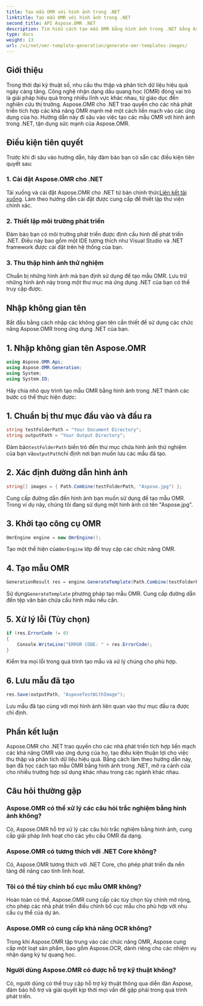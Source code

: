 ```yaml
---
title: Tạo mẫu OMR với hình ảnh trong .NET
linktitle: Tạo mẫu OMR với hình ảnh trong .NET
second_title: API Aspose.OMR .NET
description: Tìm hiểu cách tạo mẫu OMR bằng hình ảnh trong .NET bằng Aspose.OMR để thu thập và phân tích dữ liệu hiệu quả. Bắt đầu từ hôm nay!
type: docs
weight: 13
url: /vi/net/omr-template-generation/generate-omr-templates-images/
---
```

## Giới thiệu
Trong thời đại kỹ thuật số, nhu cầu thu thập và phân tích dữ liệu hiệu quả ngày càng tăng. Công nghệ nhận dạng dấu quang học (OMR) đóng vai trò là giải pháp hiệu quả trong nhiều lĩnh vực khác nhau, từ giáo dục đến nghiên cứu thị trường. Aspose.OMR cho .NET trao quyền cho các nhà phát triển tích hợp các khả năng OMR mạnh mẽ một cách liền mạch vào các ứng dụng của họ. Hướng dẫn này đi sâu vào việc tạo các mẫu OMR với hình ảnh trong .NET, tận dụng sức mạnh của Aspose.OMR.
## Điều kiện tiên quyết
Trước khi đi sâu vào hướng dẫn, hãy đảm bảo bạn có sẵn các điều kiện tiên quyết sau:
### 1. Cài đặt Aspose.OMR cho .NET
Tải xuống và cài đặt Aspose.OMR cho .NET từ bản chính thức[Liên kết tải xuống](https://releases.aspose.com/omr/net/). Làm theo hướng dẫn cài đặt được cung cấp để thiết lập thư viện chính xác.
### 2. Thiết lập môi trường phát triển
Đảm bảo bạn có môi trường phát triển được định cấu hình để phát triển .NET. Điều này bao gồm một IDE tương thích như Visual Studio và .NET framework được cài đặt trên hệ thống của bạn.
### 3. Thu thập hình ảnh thử nghiệm
Chuẩn bị những hình ảnh mà bạn định sử dụng để tạo mẫu OMR. Lưu trữ những hình ảnh này trong một thư mục mà ứng dụng .NET của bạn có thể truy cập được.
## Nhập không gian tên
Bắt đầu bằng cách nhập các không gian tên cần thiết để sử dụng các chức năng Aspose.OMR trong ứng dụng .NET của bạn.
## 1. Nhập không gian tên Aspose.OMR
```csharp
using Aspose.OMR.Api;
using Aspose.OMR.Generation;
using System;
using System.IO;
```
Hãy chia nhỏ quy trình tạo mẫu OMR bằng hình ảnh trong .NET thành các bước có thể thực hiện được:
## 1. Chuẩn bị thư mục đầu vào và đầu ra
```csharp
string testFolderPath = "Your Document Directory";
string outputPath = "Your Output Directory";
```
 Đảm bảo`testFolderPath` biến trỏ đến thư mục chứa hình ảnh thử nghiệm của bạn và`outputPath`chỉ định nơi bạn muốn lưu các mẫu đã tạo.
## 2. Xác định đường dẫn hình ảnh
```csharp
string[] images = { Path.Combine(testFolderPath, "Aspose.jpg") };
```
Cung cấp đường dẫn đến hình ảnh bạn muốn sử dụng để tạo mẫu OMR. Trong ví dụ này, chúng tôi đang sử dụng một hình ảnh có tên "Aspose.jpg".
## 3. Khởi tạo công cụ OMR
```csharp
OmrEngine engine = new OmrEngine();
```
 Tạo một thể hiện của`OmrEngine` lớp để truy cập các chức năng OMR.
## 4. Tạo mẫu OMR
```csharp
GenerationResult res = engine.GenerateTemplate(Path.Combine(testFolderPath, "AsposeTestWithImage.txt"), images);
```
 Sử dụng`GenerateTemplate` phương pháp tạo mẫu OMR. Cung cấp đường dẫn đến tệp văn bản chứa cấu hình mẫu nếu cần.
## 5. Xử lý lỗi (Tùy chọn)
```csharp
if (res.ErrorCode != 0)
{
    Console.WriteLine("ERROR CODE: " + res.ErrorCode);
}
```
Kiểm tra mọi lỗi trong quá trình tạo mẫu và xử lý chúng cho phù hợp.
## 6. Lưu mẫu đã tạo
```csharp
res.Save(outputPath, "AsposeTestWithImage");
```
Lưu mẫu đã tạo cùng với mọi hình ảnh liên quan vào thư mục đầu ra được chỉ định.
## Phần kết luận
Aspose.OMR cho .NET trao quyền cho các nhà phát triển tích hợp liền mạch các khả năng OMR vào ứng dụng của họ, tạo điều kiện thuận lợi cho việc thu thập và phân tích dữ liệu hiệu quả. Bằng cách làm theo hướng dẫn này, bạn đã học cách tạo mẫu OMR bằng hình ảnh trong .NET, mở ra cánh cửa cho nhiều trường hợp sử dụng khác nhau trong các ngành khác nhau.
## Câu hỏi thường gặp
### Aspose.OMR có thể xử lý các câu hỏi trắc nghiệm bằng hình ảnh không?
Có, Aspose.OMR hỗ trợ xử lý các câu hỏi trắc nghiệm bằng hình ảnh, cung cấp giải pháp linh hoạt cho các yêu cầu OMR đa dạng.
### Aspose.OMR có tương thích với .NET Core không?
Có, Aspose.OMR tương thích với .NET Core, cho phép phát triển đa nền tảng để nâng cao tính linh hoạt.
### Tôi có thể tùy chỉnh bố cục mẫu OMR không?
Hoàn toàn có thể, Aspose.OMR cung cấp các tùy chọn tùy chỉnh mở rộng, cho phép các nhà phát triển điều chỉnh bố cục mẫu cho phù hợp với nhu cầu cụ thể của dự án.
### Aspose.OMR có cung cấp khả năng OCR không?
Trong khi Aspose.OMR tập trung vào các chức năng OMR, Aspose cung cấp một loạt sản phẩm, bao gồm Aspose.OCR, dành riêng cho các nhiệm vụ nhận dạng ký tự quang học.
### Người dùng Aspose.OMR có được hỗ trợ kỹ thuật không?
Có, người dùng có thể truy cập hỗ trợ kỹ thuật thông qua diễn đàn Aspose, đảm bảo hỗ trợ và giải quyết kịp thời mọi vấn đề gặp phải trong quá trình phát triển.